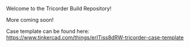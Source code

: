 Welcome to the Tricorder Build Repository!

More coming soon!


Case template can be found here: 
https://www.tinkercad.com/things/erITiss8dRW-tricorder-case-template
